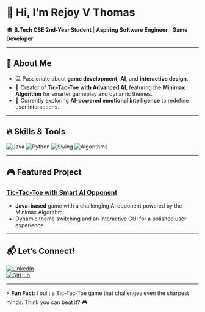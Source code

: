 # 👋 Hi, I’m Rejoy V Thomas  
🎓 **B.Tech CSE 2nd-Year Student** | **Aspiring Software Engineer** | **Game Developer**

---

## 🚀 About Me  
- 💻 Passionate about **game development**, **AI**, and **interactive design**.  
- 🌟 Creator of **Tic-Tac-Toe with Advanced AI**, featuring the **Minimax Algorithm** for smarter gameplay and dynamic themes.  
- 🧠 Currently exploring **AI-powered emotional intelligence** to redefine user interactions.  

---

## 🔥 Skills & Tools  
![Java](https://img.shields.io/badge/Java-%23ED8B00.svg?style=flat&logo=java&logoColor=white)
![Python](https://img.shields.io/badge/Python-%233776AB.svg?style=flat&logo=python&logoColor=white)
![Swing](https://img.shields.io/badge/Java_Swing-%230077B5.svg?style=flat&logo=java&logoColor=white)
![Algorithms](https://img.shields.io/badge/Algorithms-%23FF6F61.svg?style=flat&logo=code&logoColor=white)

---

## 🎮 Featured Project  
### [Tic-Tac-Toe with Smart AI Opponent](https://github.com/Rejoy12/tic-tac-toe-smart-ai)  
- **Java-based** game with a challenging AI opponent powered by the Minimax Algorithm.  
- Dynamic theme switching and an interactive GUI for a polished user experience.  

---

## 📬 Let’s Connect!  
[![LinkedIn](https://img.shields.io/badge/LinkedIn-%230077B5.svg?style=for-the-badge&logo=linkedin&logoColor=white)](https://www.linkedin.com/in/rejoy-v-thomas-78b2b62b4)  
[![GitHub](https://img.shields.io/badge/GitHub-%2312100E.svg?style=for-the-badge&logo=github&logoColor=white)](https://github.com/Rejoy12)  

---

⚡ **Fun Fact**: I built a Tic-Tac-Toe game that challenges even the sharpest minds. Think you can beat it? 🎮
